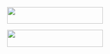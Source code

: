 
<p align="center"><a href="https://heroku.com/deploy?template=https://github.com/MR-KANNADIGA/AGORA-MUSIC](https://dashboard.heroku.com/new?template=https://github.com/MR-KANNADIGA/AGORA-MUSIC)"> <img src="https://img.shields.io/badge/Deploy%20To%20Heroku-yellow?style=for-the-badge&logo=heroku" width="220" height="38.45"/></a></p>


<p align="center"><a href="https://t.me/agora_ssgenbot?template=https://t.me/agora_ssgenbot](https://t.me/agora_ssgenbot?template=https://t.me/agora_ssgenbot)"> <img src="https://img.shields.io/badge/STRING%20GENERATOR%20BOT-purple?style=for-the-badge&logo=heroku" width="220" height="38.45"/></a></p>



